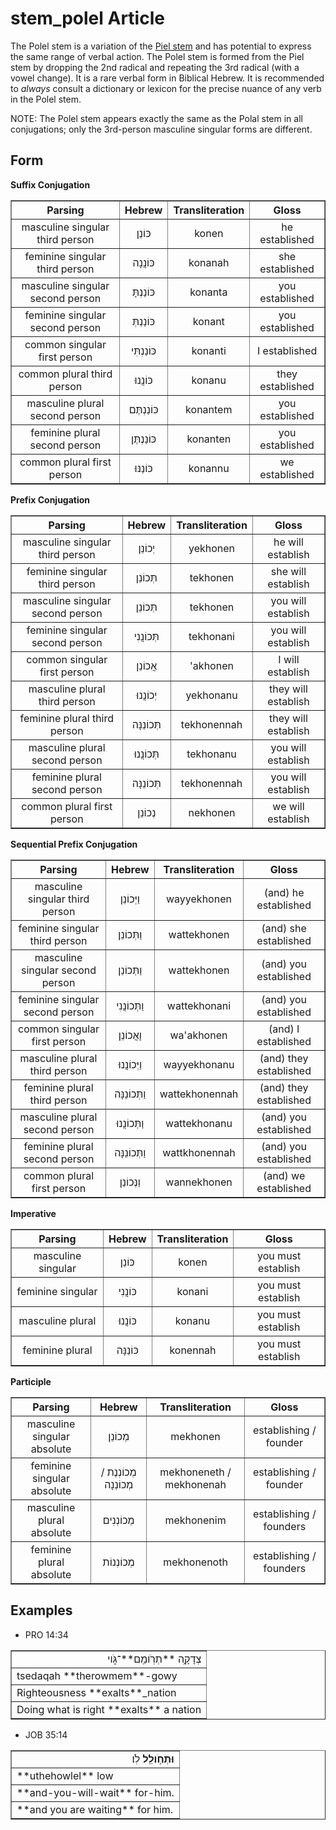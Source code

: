 # stem_polel Article
The Polel stem is a variation of the [Piel stem](https://git.door43.org/Door43/en-uhg/src/master/content/stem_piel/02.md) and has potential to express the same range of verbal action.  The Polel stem is formed from the Piel stem by dropping the 2nd radical and repeating the 3rd radical (with a vowel change).  It is a rare verbal form in Biblical Hebrew.  It is recommended to *always* consult a dictionary or lexicon for the precise nuance of any verb in the Polel stem.

NOTE: The Polel stem appears exactly the same as the Polal stem in all conjugations; only the 3rd-person masculine singular forms are different.

## Form

**Suffix Conjugation**
<table border="1" class="docutils">
<tr class="row-odd"><th>Parsing</th><th>Hebrew</th><th>Transliteration</th><th>Gloss</th>
</tr>
<tr class="row-even" align="center"><td>masculine singular third person</td><td>כּוֹנֵן</td><td>konen</td><td>he established</td>
</tr>
<tr class="row-odd" align="center"><td>feminine singular third person</td><td>כּוֹנֲנָה</td><td>konanah</td><td>she established</td>
</tr>
<tr class="row-even" align="center"><td>masculine singular second person</td><td>כּוֹנַנְתָּ</td><td>konanta</td><td>you established</td>
</tr>
<tr class="row-odd" align="center"><td>feminine singular second person</td><td>כּוֹנַנְתְּ</td><td>konant</td><td>you established</td>
</tr>
<tr class="row-even" align="center"><td>common singular first person</td><td>כּוֹנַנְתִּי</td><td>konanti</td><td>I established</td>
</tr>
<tr class="row-odd" align="center"><td>common plural third person</td><td>כּוֹנֲנוּ</td><td>konanu</td><td>they established</td>
</tr>
<tr class="row-even" align="center"><td>masculine plural second person</td><td>כּוֹנַנְתֶּם</td><td>konantem</td><td>you established</td>
</tr>
<tr class="row-odd" align="center"><td>feminine plural second person</td><td>כּוֹנַנְתֶּן</td><td>konanten</td><td>you established</td>
</tr>
<tr class="row-even" align="center"><td>common plural first person</td><td>כּוֹנַנּוּ</td><td>konannu</td><td>we established</td>
</tr>
</tbody>
</table>

**Prefix Conjugation**
<table border="1" class="docutils">
<tr class="row-odd"><th>Parsing</th><th>Hebrew</th><th>Transliteration</th><th>Gloss</th>
</tr>
<tr class="row-even" align="center"><td>masculine singular third person</td><td>יְכוֹנֵן</td><td>yekhonen</td><td>he will establish</td>
</tr>
<tr class="row-odd" align="center"><td>feminine singular third person</td><td>תְּכוֹנֵן</td><td>tekhonen</td><td>she will establish</td>
</tr>
<tr class="row-even" align="center"><td>masculine singular second person</td><td>תְּכוֹנֵן</td><td>tekhonen</td><td>you will establish</td>
</tr>
<tr class="row-odd" align="center"><td>feminine singular second person</td><td>תְּכוֹנֲנִי</td><td>tekhonani</td><td>you will establish</td>
</tr>
<tr class="row-even" align="center"><td>common singular first person</td><td>אֲכוֹנֵן</td><td>'akhonen</td><td>I will establish</td>
</tr>
<tr class="row-odd" align="center"><td>masculine plural third person</td><td>יְכוֹנֲנוּ</td><td>yekhonanu</td><td>they will establish</td>
</tr>
<tr class="row-even" align="center"><td>feminine plural third person</td><td>תְּכוֹנֵנָּה</td><td>tekhonennah</td><td>they will establish</td>
</tr>
<tr class="row-odd" align="center"><td>masculine plural second person</td><td>תְּכוֹנֲנוּ</td><td>tekhonanu</td><td>you will establish</td>
</tr>
<tr class="row-even" align="center"><td>feminine plural second person</td><td>תְּכוֹנֵנָּה</td><td>tekhonennah</td><td>you will establish</td>
</tr>
<tr class="row-odd" align="center"><td>common plural first person</td><td>נְכוֹנֵן</td><td>nekhonen</td><td>we will establish</td>
</tr>
</tbody>
</table>

**Sequential Prefix Conjugation**
<table border="1" class="docutils">
<tr class="row-odd"><th>Parsing</th><th>Hebrew</th><th>Transliteration</th><th>Gloss</th>
</tr>
<tr class="row-even" align="center"><td>masculine singular third person</td><td>וַיְּכוֹנֵן</td><td>wayyekhonen</td><td>(and) he established</td>
</tr>
<tr class="row-odd" align="center"><td>feminine singular third person</td><td>וַתְּכוֹנֵן</td><td>wattekhonen</td><td>(and) she established</td>
</tr>
<tr class="row-even" align="center"><td>masculine singular second person</td><td>וַתְּכוֹנֵן</td><td>wattekhonen</td><td>(and) you established</td>
</tr>
<tr class="row-odd" align="center"><td>feminine singular second person</td><td>וַתְּכוֹנֲנִי</td><td>wattekhonani</td><td>(and) you established</td>
</tr>
<tr class="row-even" align="center"><td>common singular first person</td><td>וָאֲכוֹנֵן</td><td>wa'akhonen</td><td>(and) I established</td>
</tr>
<tr class="row-odd" align="center"><td>masculine plural third person</td><td>וַיְּכוֹנֲנוּ</td><td>wayyekhonanu</td><td>(and) they established</td>
</tr>
<tr class="row-even" align="center"><td>feminine plural third person</td><td>וַתְּכוֹנֵנָּה</td><td>wattekhonennah</td><td>(and) they established</td>
</tr>
<tr class="row-odd" align="center"><td>masculine plural second person</td><td>וַתְּכוֹנֲנוּ</td><td>wattekhonanu</td><td>(and) you established</td>
</tr>
<tr class="row-even" align="center"><td>feminine plural second person</td><td>וַתְּכוֹנֵנָּה</td><td>wattkhonennah</td><td>(and) you established</td>
</tr>
<tr class="row-odd" align="center"><td>common plural first person</td><td>וַנְּכוֹנֵן</td><td>wannekhonen</td><td>(and) we established</td>
</tr>
</tbody>
</table>

**Imperative**
<table border="1" class="docutils">
<tr class="row-odd"><th>Parsing</th><th>Hebrew</th><th>Transliteration</th><th>Gloss</th>
</tr>
<tr class="row-even" align="center"><td>masculine singular</td><td>כּוֹנֵן</td><td>konen</td><td>you must establish</td>
</tr>
<tr class="row-odd" align="center"><td>feminine singular</td><td>כּוֹנֲנִי</td><td>konani</td><td>you must establish</td>
</tr>
<tr class="row-even" align="center"><td>masculine plural</td><td>כּוֹנֲנוּ</td><td>konanu</td><td>you must establish</td>
</tr>
<tr class="row-odd" align="center"><td>feminine plural</td><td>כּוֹנֵנָּה</td><td>konennah</td><td>you must establish</td>
</tr>
</tbody>
</table>

**Participle**
<table border="1" class="docutils">
<tr class="row-odd"><th>Parsing</th><th>Hebrew</th><th>Transliteration</th><th>Gloss</th>
</tr>
<tr class="row-even" align="center"><td>masculine singular absolute</td><td>מְכוֹנֵן</td><td>mekhonen</td><td>establishing / founder</td>
</tr>
<tr class="row-odd" align="center"><td>feminine singular absolute</td><td>מְכוֹנְנֶת / מְכוֹנְנָה</td><td>mekhoneneth / mekhonenah</td><td>establishing / founder</td>
</tr>
<tr class="row-even" align="center"><td>masculine plural absolute</td><td>מְכוֹנְנִים</td><td>mekhonenim</td><td>establishing / founders</td>
</tr>
<tr class="row-odd" align="center"><td>feminine plural absolute</td><td>מְכוֹנְנוֹת</td><td>mekhonenoth</td><td>establishing / founders</td>
</tr>
</tbody>
</table>

## Examples

* PRO 14:34
<table border="1" class="docutils">
<colgroup>
<col width="100%" />
</colgroup>
<tbody valign="top">
<tr class="row-odd" align="right"><td>צְדָקָ֥ה **תְרֹֽומֵֽם**־גֹּ֑וי</td>
</tr>
<tr class="row-even"><td>tsedaqah **therowmem**-gowy</td>
</tr>
<tr class="row-odd"><td>Righteousness **exalts**_nation</td>
</tr>
<tr class="row-even"><td>Doing what is right **exalts** a nation</td>
</tr>
</tbody>
</table>

* JOB 35:14
<table border="1" class="docutils">
<colgroup>
<col width="100%" />
</colgroup>
<tbody valign="top">
<tr class="row-odd" align="right"><td><b>וּתְחֹ֥ולֵֽל</b> לֹֽו׃</td>
</tr>
<tr class="row-even"><td>**uthehowlel** low</td>
</tr>
<tr class="row-odd"><td>**and-you-will-wait** for-him.</td>
</tr>
<tr class="row-even"><td>**and you are waiting** for him.</td>
</tr>
</tbody>
</table>